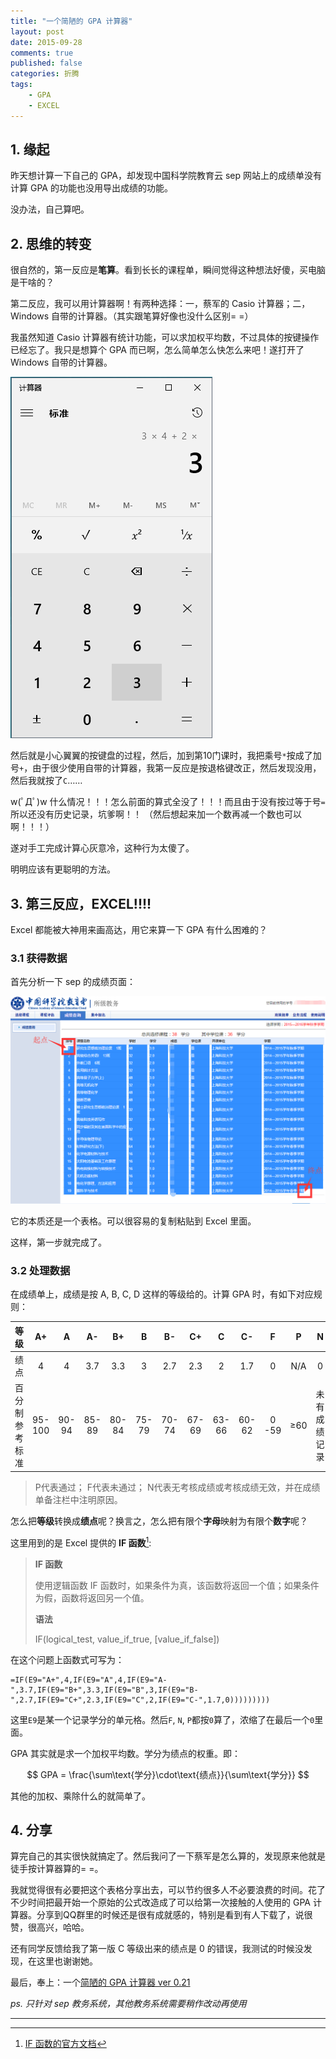 ```yaml
---
title: "一个简陋的 GPA 计算器"
layout: post
date: 2015-09-28
comments: true
published: false
categories: 折腾
tags:
    - GPA
    - EXCEL
---
```


## 1. 缘起

昨天想计算一下自己的 GPA，却发现中国科学院教育云 sep 网站上的成绩单没有计算 GPA 的功能也没用导出成绩的功能。

没办法，自己算吧。

## 2. 思维的转变

很自然的，第一反应是**笔算**。看到长长的课程单，瞬间觉得这种想法好傻，买电脑是干啥的？

第二反应，我可以用计算器啊！有两种选择：一，蔡军的 Casio 计算器；二，Windows 自带的计算器。（其实跟笔算好像也没什么区别= =）

我虽然知道 Casio 计算器有统计功能，可以求加权平均数，不过具体的按键操作已经忘了。我只是想算个 GPA 而已啊，怎么简单怎么快怎么来吧！遂打开了 Windows 自带的计算器。

![](/assets/images/2015/09/28/cal.png)

然后就是小心翼翼的按键盘的过程，然后，加到第10门课时，我把乘号`*`按成了加号`+`，由于很少使用自带的计算器，我第一反应是按退格键改正，然后发现没用，然后我就按了`C`……

w(ﾟДﾟ)w 什么情况！！！怎么前面的算式全没了！！！而且由于没有按过等于号`=`所以还没有历史记录，坑爹啊！！ （然后想起来加一个数再减一个数也可以啊！！！）

遂对手工完成计算心灰意冷，这种行为太傻了。

明明应该有更聪明的方法。

## 3. 第三反应，**EXCEL**!!!!

Excel 都能被大神用来画高达，用它来算一下 GPA 有什么困难的？

### 3.1 获得数据

首先分析一下 sep 的成绩页面：

![](/assets/images/2015/09/28/sep.png)

它的本质还是一个表格。可以很容易的复制粘贴到 Excel 里面。

这样，第一步就完成了。

### 3.2 处理数据

在成绩单上，成绩是按 A, B, C, D 这样的等级给的。计算 GPA 时，有如下对应规则：

| 等级           | A+     | A     | A-    | B+    | B     | B-    | C+    | C     | C-    | F     | P   | N            |
| :-:            | :-:    | :-:   | :-:   | :-:   | :-:   | :-:   | :-:   | :-:   | :-:   | :-:   | :-: | :-:          |
| 绩点           | 4      | 4     | 3.7   | 3.3   | 3     | 2.7   | 2.3   | 2     | 1.7   | 0     | N/A | 0            |
| 百分制参考标准 | 95-100 | 90-94 | 85-89 | 80-84 | 75-79 | 70-74 | 67-69 | 63-66 | 60-62 | 0 -59 | ≥60 | 未有成绩记录 |

> P代表通过；
> F代表未通过；
> N代表无考核成绩或考核成绩无效，并在成绩单备注栏中注明原因。

怎么把**等级**转换成**绩点**呢？换言之，怎么把有限个**字母**映射为有限个**数字**呢？

这里用到的是 Excel 提供的 **IF 函数**[^1]:


> **IF 函数**
>  
> 使用逻辑函数 IF 函数时，如果条件为真，该函数将返回一个值；如果条件为假，函数将返回另一个值。
>
> **语法**
>
> IF(logical_test, value_if_true, [value_if_false])  

在这个问题上函数式可写为：

~~~
=IF(E9="A+",4,IF(E9="A",4,IF(E9="A-",3.7,IF(E9="B+",3.3,IF(E9="B",3,IF(E9="B-",2.7,IF(E9="C+",2.3,IF(E9="C",2,IF(E9="C-",1.7,0)))))))))
~~~

这里`E9`是某一个记录学分的单元格。然后`F`, `N`, `P`都按`0`算了，浓缩了在最后一个`0`里面。

GPA 其实就是求一个加权平均数。学分为绩点的权重。即：

$$
GPA = \frac{\sum\text{学分}\cdot\text{绩点}}{\sum\text{学分}}
$$

其他的加权、乘除什么的就简单了。

## 4. 分享

算完自己的其实很快就搞定了。然后我问了一下蔡军是怎么算的，发现原来他就是徒手按计算器算的= =。

我就觉得很有必要把这个表格分享出去，可以节约很多人不必要浪费的时间。花了不少时间把最开始一个原始的公式改造成了可以给第一次接触的人使用的 GPA 计算器。分享到QQ群里的时候还是很有成就感的，特别是看到有人下载了，说很赞，很高兴，哈哈。

还有同学反馈给我了第一版 C 等级出来的绩点是 0 的错误，我测试的时候没发现，在这里也谢谢她。

最后，奉上：一个[简陋的 GPA 计算器 ver 0.21](/assets/downloads/2015/09/28/简陋的GPA计算器ver0.21.xlsx)

*ps. 只针对 sep 教务系统，其他教务系统需要稍作改动再使用*

---

 [^1]: [IF 函数的官方文档](https://support.office.com/zh-CN/article/IF-%E5%87%BD%E6%95%B0-69aed7c9-4e8a-4755-a9bc-aa8bbff73be2)